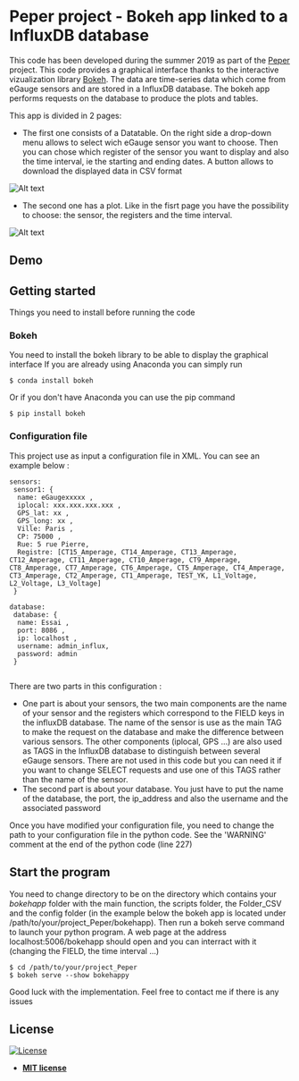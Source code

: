 # Peper project - Bokeh app linked to a InfluxDB database

This code has been developed during the summer 2019 as part of the [Peper](https://dataia.eu/recherche/le-projet-peper-prediction-de-la-prosommation-denergie-renouvelable) project. This code provides a graphical interface thanks to the interactive vizualization library [Bokeh](https://bokeh.pydata.org/en/latest/).
The data are time-series data which come from eGauge sensors and are stored in a InfluxDB database. The bokeh app performs requests on the database to produce the plots and tables. 

This app is divided in 2 pages:
- The first one consists of a Datatable. On the right side a drop-down menu allows to select wich eGauge sensor you want to choose. Then you can chose which register of the sensor you want to display and also the time interval, ie the starting and ending dates. A button allows to download the displayed data in CSV format 

![Alt text](/Users/arnaud/Downloads/readme_screenshot_datatable.png?raw=true "Page1")

- The second one has a plot. Like in the fisrt page you have the possibility to choose: the sensor, the registers and the time interval.  

![Alt text](/Users/arnaud/Downloads/readme_screenshot_plot.png?raw=true "Page2")

## Demo


## Getting started

Things you need to install before running the code

### Bokeh

You need to install the bokeh library to be able to display the graphical interface
If you are already using Anaconda you can simply run
```
$ conda install bokeh
```
Or if you don't have Anaconda you can use the pip command
```
$ pip install bokeh
```

### Configuration file

This project use as input a configuration file in XML.
You can see an example below :

```
sensors:
 sensor1: {
  name: eGaugexxxxx ,
  iplocal: xxx.xxx.xxx.xxx ,
  GPS_lat: xx ,
  GPS_long: xx ,
  Ville: Paris ,
  CP: 75000 ,
  Rue: 5 rue Pierre,
  Registre: [CT15_Amperage, CT14_Amperage, CT13_Amperage, CT12_Amperage, CT11_Amperage, CT10_Amperage, CT9_Amperage, CT8_Amperage, CT7_Amperage, CT6_Amperage, CT5_Amperage, CT4_Amperage, CT3_Amperage, CT2_Amperage, CT1_Amperage, TEST_YK, L1_Voltage,  L2_Voltage, L3_Voltage]
 }

database:
 database: {
  name: Essai ,
  port: 8086 ,
  ip: localhost ,
  username: admin_influx,
  password: admin
 }
 
```

There are two parts in this configuration : 
- One part is about your sensors, the two main components are the name of your sensor and the registers which correspond to the FIELD keys in the influxDB database. The name of the sensor is use as the main TAG to make the request on the database and make the difference between various sensors. The other components (iplocal, GPS ...) are also used as TAGS in the InfluxDB database to distinguish between several eGauge sensors. There are not used in this code but you can need it if you want to change SELECT requests and use one of this TAGS rather than the name of the sensor.
- The second part is about your database. You just have to put the name of the database, the port, the ip_address and also the username and the associated password

Once you have modified your configuration file, you need to change the path to your configuration file in the python code. See the 'WARNING' comment at the end of the python code (line 227)


## Start the program

You need to change directory to be on the directory which contains your *bokehapp* folder with the main function, the scripts folder, the Folder_CSV and the config folder (in the example below the bokeh app is located under /path/to/your/project_Peper/bokehapp). Then run a bokeh serve command to launch your python program. A web page at the address localhost:5006/bokehapp should open and you can interract with it (changing the FIELD, the time interval ...)

```
$ cd /path/to/your/project_Peper 
$ bokeh serve --show bokehappy
```

Good luck with the implementation. Feel free to contact me if there is any issues


## License

[![License](http://img.shields.io/:license-mit-blue.svg?style=flat-square)](http://badges.mit-license.org)

- **[MIT license](http://opensource.org/licenses/mit-license.php)**



